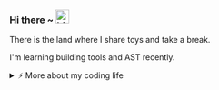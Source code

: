 ### Hi there ~ <img src="https://user-images.githubusercontent.com/1303154/88677602-1635ba80-d120-11ea-84d8-d263ba5fc3c0.gif" width="24px" alt="hi">

There is the land where I share toys and take a break.

I'm learning building tools and AST recently.

<details>
<summary>⚡️ More about my coding life</summary>
<br />

![Top Langs](https://github-readme-stats.vercel.app/api/top-langs/?username=TaylonSopeletto&layout=compact&hide=css,html)

![Zheeeng's github stats](https://github-readme-stats.vercel.app/api?username=TaylonSopeletto&count_private=true&show_icons=true&theme=onedark)

</details>
